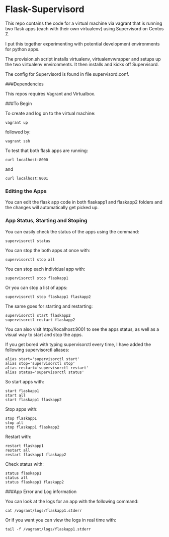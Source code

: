 Flask-Supervisord
=========================

This repo contains the code for a virtual machine via vagrant that is running two flask apps (each with their own virtualenv) using Supervisord on Centos 7.

I put this together experimenting with potential development environments for python apps.

The provision.sh script installs virtualenv, virtualenvwrapper and setups up the two virtualenv environments. It then installs and kicks off Supervisord.

The config for Supervisord is found in file supervisord.conf.

###Dependencies

This repos requires Vagrant and Virtualbox.

###To Begin

To create and log on to the virtual machine:

```
vagrant up
```
followed by:
```
vagrant ssh
```

To test that both flask apps are running:

```
curl localhost:8000
```
and
```
curl localhost:8001
```
### Editing the Apps

You can edit the flask app code in both flaskapp1 and flaskapp2 folders and the changes will automatically get picked up.

### App Status, Starting and Stoping

You can easily check the status of the apps using the command:

```
supervisorctl status
```
You can stop the both apps at once with:

```
supervisorctl stop all
```

You can stop each individual app with:

```
supervisorctl stop flaskapp1
```

Or you can stop a list of apps:

```
supervisorctl stop flaskapp1 flaskapp2
```

The same goes for starting and restarting:

```
supervisorctl start flaskapp2
supervisorctl restart flaskapp2
```

You can also visit http://localhost:9001 to see the apps status, as well as a visual way to start and stop the apps.

If you get bored with typing supervisorctl every time, I have added the following supervisorctl aliases:

```
alias start='supervisorctl start'
alias stop='supervisorctl stop'
alias restart='supervisorctl restart'
alias status='supervisorctl status'
```

So start apps with:

```
start flaskapp1
start all
start flaskapp1 flaskapp2
```

Stop apps with:

```
stop flaskapp1
stop all
stop flaskapp1 flaskapp2
```

Restart with:

```
restart flaskapp1
restart all
restart flaskapp1 flaskapp2
```

Check status with:
```
status flaskapp1
status all
status flaskapp1 flaskapp2
```

###App Error and Log information

You can look at the logs for an app with the following command:

```
cat /vagrant/logs/flaskapp1.stderr
```
Or if you want you can view the logs in real time with:

```
tail -f /vagrant/logs/flaskapp1.stderr
```
